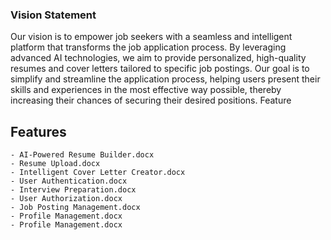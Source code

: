 ### Vision Statement
Our vision is to empower job seekers with a seamless and intelligent platform that transforms the job application process. By leveraging advanced AI technologies, we aim to provide personalized, high-quality resumes and cover letters tailored to specific job postings. Our goal is to simplify and streamline the application process, helping users present their skills and experiences in the most effective way possible, thereby increasing their chances of securing their desired positions.
Feature
## Features
    - AI-Powered Resume Builder.docx		
    - Resume Upload.docx
    - Intelligent Cover Letter Creator.docx
    - User Authentication.docx
    - Interview Preparation.docx
    - User Authorization.docx
    - Job Posting Management.docx		
    - Profile Management.docx
    - Profile Management.docx
